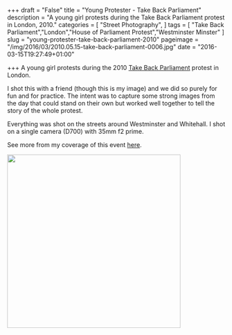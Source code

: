 +++
draft = "False"
title = "Young Protester - Take Back Parliament"
description = "A young girl protests during the Take Back Parliament protest in London, 2010."
categories = [
  "Street Photography",
]
tags = [
  "Take Back Parliament","London","House of Parliament Protest","Westminster Minster"
]
slug = "young-protester-take-back-parliament-2010"
pageimage = "/img/2016/03/2010.05.15-take-back-parliament-0006.jpg"
date = "2016-03-15T19:27:49+01:00"

+++
A young girl protests during the 2010 [Take Back Parliament](https://en.wikipedia.org/wiki/Take_Back_Parliament) protest in London.

I shot this with a friend (though this is my image) and we did so purely for fun and for practice. The intent was to capture some strong images from the day that could stand on their own but worked well together to tell the story of the whole protest.

Everything was shot on the streets around Westminster and Whitehall. I shot on a single camera (D700) with 35mm f2 prime.

See more from my coverage of this event [here](http://photos.josharcher.uk/Public/Street/Take-Back-Parliament/).

[<img src="/img/2016/03/2010.05.15-take-back-parliament-0006.jpg" width=400px>](/img/2016/03/2010.05.15-take-back-parliament-0006.jpg)
<!--more-->
